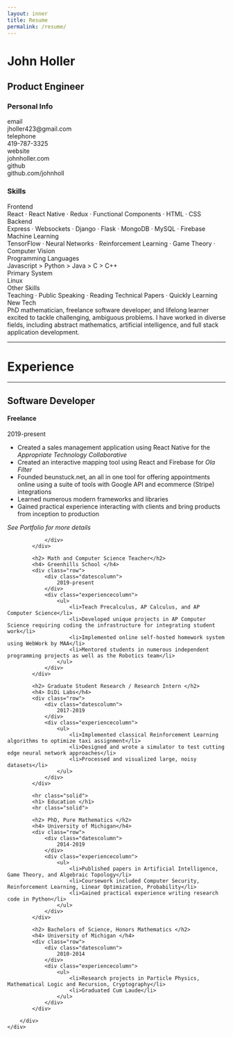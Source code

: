 ```yaml
---
layout: inner
title: Resume
permalink: /resume/
---
```


<html>
<head>
    <link type="text/css" rel="stylesheet" href="/css/resume.css" />
    <title></title>
</head>
<body>
    <div class="row">
        <div class="highlightcolumn">
            <h1>John Holler</h1>
            <h2>Product Engineer</h2>
            <h3>Personal Info</h3>
            <div class="attribute">email</div>
            <div>jholler423@gmail.com</div>
            <div class="attribute">telephone</div>
            <div>419-787-3325</div>
            <div class="attribute">website</div>
            <div>johnholler.com</div>
            <div class="attribute">github</div>
            <div>github.com/johnholl</div>
            <h3>Skills</h3>
            <div class="attribute">Frontend</div>
            <div>
                React &#183; React Native &#183; Redux &#183; Functional Components &#183; HTML &#183; CSS
            </div>
            <div class="attribute">Backend</div>
            <div>
                Express &#183; Websockets &#183; Django &#183; Flask &#183; MongoDB &#183; MySQL &#183; Firebase
            </div>
            <div class="attribute">Machine Learning</div>
            <div>
                TensorFlow &#183; Neural Networks &#183; Reinforcement Learning &#183; Game Theory &#183; Computer Vision
            </div>
            <div class="attribute">Programming Languages</div>
            <div>
                Javascript > Python > Java > C > C++
            </div>
            <div class="attribute">Primary System</div>
            <div>
                Linux
            </div>
            <div class="attribute">Other Skills</div>
            <div>
                Teaching &#183; Public Speaking &#183; Reading Technical Papers &#183; Quickly Learning New Tech
            </div>
        </div>
        <div class="detailcolumn">
            <div>
                PhD mathematician, freelance software developer, and lifelong learner excited to tackle challenging, ambiguous problems. I have worked in diverse fields, including abstract mathematics, artificial intelligence, and full stack application development.
            </div>
            <hr class="solid">
            <h1> Experience </h1>
            <hr class="solid">
            <h2> Software Developer</h2>
            <h4> Freelance </h4>
            <div class="row">
                <div class="datescolumn">
                    2019-present
                </div>
                <div class="experiencecolumn">
                    <ul>
                        <li>Created a sales management application using React Native for the <em>Appropriate Technology Collaborative</em></li>
                        <li>Created an interactive mapping tool using React and Firebase for <em>Ola Filter</em></li>
                        <li>Founded beunstuck.net, an all in one tool for offering appointments online using a suite of tools with Google API and ecommerce (Stripe) integrations</li>
                        <li>Learned numerous modern frameworks and libraries</li>
                        <li>Gained practical experience interacting with clients and bring products from inception to production </li>
                    </ul>
                    <em>See Portfolio for more details</em>

                </div>
            </div>

            <h2> Math and Computer Science Teacher</h2>
            <h4> Greenhills School </h4>
            <div class="row">
                <div class="datescolumn">
                    2019-present
                </div>
                <div class="experiencecolumn">
                    <ul>
                        <li>Teach Precalculus, AP Calculus, and AP Computer Science</li>
                        <li>Developed unique projects in AP Computer Science requiring coding the infrastructure for integrating student work</li>
                        <li>Implemented online self-hosted homework system using WebWork by MAA</li>
                        <li>Mentored students in numerous independent programming projects as well as the Robotics team</li>
                    </ul>
                </div>
            </div>

            <h2> Graduate Student Research / Research Intern </h2>
            <h4> DiDi Labs</h4>
            <div class="row">
                <div class="datescolumn">
                    2017-2019
                </div>
                <div class="experiencecolumn">
                    <ul>
                        <li>Implemented classical Reinforcement Learning algorithms to optimize taxi assignment</li>
                        <li>Designed and wrote a simulator to test cutting edge neural network approaches</li>
                        <li>Processed and visualized large, noisy datasets</li>
                    </ul>
                </div>
            </div>

            <hr class="solid">
            <h1> Education </h1>
            <hr class="solid">

            <h2> PhD, Pure Mathematics </h2>
            <h4> University of Michigan</h4>
            <div class="row">
                <div class="datescolumn">
                    2014-2019
                </div>
                <div class="experiencecolumn">
                    <ul>
                        <li>Published papers in Artificial Intelligence, Game Theory, and Algebraic Topology</li>
                        <li>Coursework included Computer Security, Reinforcement Learning, Linear Optimization, Probability</li>
                        <li>Gained practical experience writing research code in Python</li>
                    </ul>
                </div>
            </div>

            <h2> Bachelors of Science, Honors Mathematics </h2>
            <h4> University of Michigan </h4>
            <div class="row">
                <div class="datescolumn">
                    2010-2014
                </div>
                <div class="experiencecolumn">
                    <ul>
                        <li>Research projects in Particle Physics, Mathematical Logic and Recursion, Cryptography</li>
                        <li>Graduated Cum Laude</li>
                    </ul>
                </div>
            </div>

        </div>
    </div>
</body>
</html>